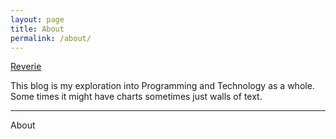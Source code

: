 ```yaml
---
layout: page
title: About
permalink: /about/
---
```


[Reverie](https://github.com/amitmerchant1990/reverie)

This blog is my exploration into Programming and Technology as a whole.
Some times it might have charts sometimes just walls of text.


---
About
